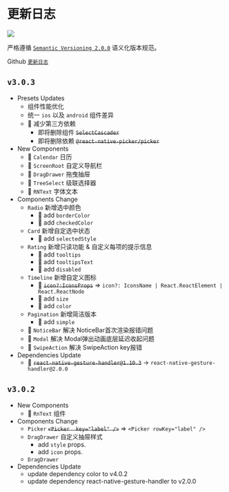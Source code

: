 更新日志
===

[![](https://img.shields.io/github/release/uiwjs/react-native-uiw.svg)](https://github.com/uiwjs/react-native-uiw/releases)

严格遵循 [`Semantic Versioning 2.0.0`](http://semver.org/lang/zh-CN/) 语义化版本规范。

Github [`更新日志`](https://github.com/uiwjs/uiw/releases)

## `v3.0.3`

- Presets Updates
  - 组件性能优化
  - 统一 `ios` 以及 `android` 组件差异
  - 🚧 减少第三方依赖
    - 即将删除组件 ~~`SelectCascader`~~<!--rehype:style=color: #e00000;-->
    - 即将删除依赖 ~~`@react-native-picker/picker`~~<!--rehype:style=color: #e00000;-->
- New Components
  - 🌟 `Calendar` 日历
  - 🌟 `ScreenRoot` 自定义导航栏
  - 🌟 `DragDrawer` 拖曳抽屉
  - 🌟 `TreeSelect` 级联选择器
  - 🌟 `RNText` 字体文本
- Components Change
  - `Radio` 新增选中颜色
    - 🌟 add `borderColor`
    - 🌟 add `checkedColor`
  - `Card` 新增自定选中状态
    - 🌟 add `selectedStyle`
  - `Rating` 新增只读功能 & 自定义每项的提示信息
    - 🌟 add `tooltips`
    - 🌟 add `tooltipsText`
    - 🌟 add `disabled`
  - `Timeline` 新增自定义图标 
    - 🚧 ~~`icon?:IconsProps`~~<!--rehype:style=color: #e00000;--> => `icon?: IconsName | React.ReactElement | React.ReactNode`
    - 🌟 add `size`
    - 🌟 add `color`
  - `Pagination` 新增简洁版本
    - 🌟 add `simple`
  - 🐞 `NoticeBar` 解决 NoticeBar首次渲染报错问题
  - 🐞 `Modal` 解决 Modal弹出动画底层延迟收起问题
  - 🐞 `SwipeAction` 解决 SwipeAction key报错
- Dependencies Update
  - 💄 ~~`react-native-gesture-handler@1.10.3`~~ -> `react-native-gesture-handler@2.0.0`

## `v3.0.2`

- New Components
  - 🌟 `RnText` 组件
- Components Change
  - `Picker` ~~`<Picker  key="label" />`~~<!--rehype:style=color: #e00000;--> => `<Picker rowKey="label" />`
  - `DragDrawer` 自定义抽屉样式
    - add `style` props.
    - add `icon` props.
  - `DragDrawer`
- Dependencies Update
  - update dependency color to v4.0.2
  - update dependency react-native-gesture-handler to v2.0.0
